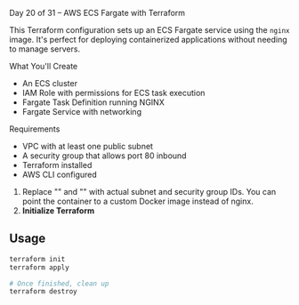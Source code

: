  Day 20 of 31 – AWS ECS Fargate with Terraform

This Terraform configuration sets up an ECS Fargate service using the `nginx` image. It's perfect for deploying containerized applications without needing to manage servers.

What You'll Create
- An ECS cluster
- IAM Role with permissions for ECS task execution
- Fargate Task Definition running NGINX
- Fargate Service with networking

Requirements
- VPC with at least one public subnet
- A security group that allows port 80 inbound
- Terraform installed
- AWS CLI configured

1. Replace "<your-subnet-id>" and "<your-sg-id>" with actual subnet and security group IDs. You can point the container to a custom Docker image instead of nginx.
2. **Initialize Terraform**


## Usage

```bash
terraform init
terraform apply

# Once finished, clean up
terraform destroy
```

